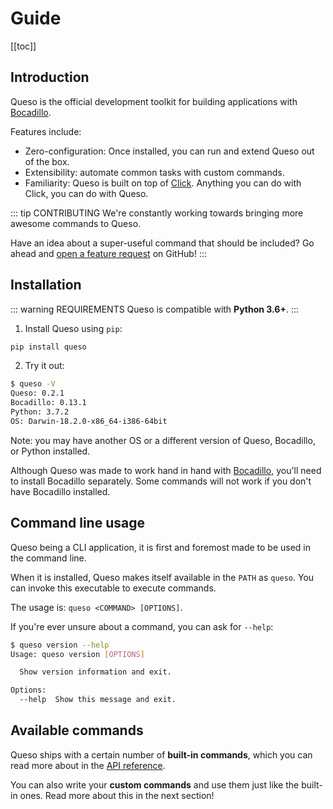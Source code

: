 # Guide

[[toc]]

## Introduction

Queso is the official development toolkit for building applications with [Bocadillo](https://bocadilloproject.github.io).

Features include:

- Zero-configuration: Once installed, you can run and extend Queso out of the box.
- Extensibility: automate common tasks with custom commands.
- Familiarity: Queso is built on top of [Click](http://click.palletsprojects.com). Anything you can do with Click, you can do with Queso.

::: tip CONTRIBUTING
We're constantly working towards bringing more awesome commands to Queso.

Have an idea about a super-useful command that should be included? Go ahead and [open a feature request](https://github.com/bocadilloproject/queso/issues/new) on GitHub!
:::

## Installation

::: warning REQUIREMENTS
Queso is compatible with **Python 3.6+**.
:::

1. Install Queso using `pip`:

```bash
pip install queso
```

2. Try it out:

```bash
$ queso -V
Queso: 0.2.1
Bocadillo: 0.13.1
Python: 3.7.2
OS: Darwin-18.2.0-x86_64-i386-64bit
```

Note: you may have another OS or a different version of Queso, Bocadillo, or Python installed.

Although Queso was made to work hand in hand with [Bocadillo](https://bocadilloproject.github.io), you'll need to install Bocadillo separately. Some commands will not work if you don't have Bocadillo installed.

## Command line usage

Queso being a CLI application, it is first and foremost made to be used in the command line.

When it is installed, Queso makes itself available in the `PATH` as `queso`. You can invoke this executable to execute commands.

The usage is: `queso <COMMAND> [OPTIONS]`.

If you're ever unsure about a command, you can ask for `--help`:

```bash
$ queso version --help
Usage: queso version [OPTIONS]

  Show version information and exit.

Options:
  --help  Show this message and exit.
```

## Available commands

Queso ships with a certain number of **built-in commands**, which you can read more about in the [API reference](/reference/).

You can also write your **custom commands** and use them just like the built-in ones. Read more about this in the next section!
